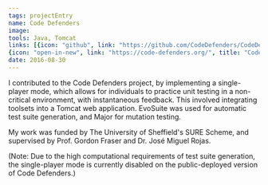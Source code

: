 ```yaml
---
tags: projectEntry
name: Code Defenders
image: 
tools: Java, Tomcat
links: [{icon: "github", link: "https://github.com/CodeDefenders/CodeDefenders", title: "GitHub"}, 
{icon: "open-in-new", link: "https://code-defenders.org/", title: "Code_Defenders_Site"}]
date: 2016-08-30
---
```


I contributed to the Code Defenders project, by implementing a single-player mode, which allows for individuals to practice unit testing in a non-critical environment, with instantaneous feedback.
This involved integrating toolsets into a Tomcat web application. EvoSuite was used for automatic test suite generation, and Major for mutation testing.

My work was funded by The University of Sheffield's SURE Scheme, and supervised by Prof. Gordon Fraser and Dr. José Miguel Rojas.

(Note: Due to the high computational requirements of test suite generation, the single-player mode is currently disabled on the public-deployed version of Code Defenders.)